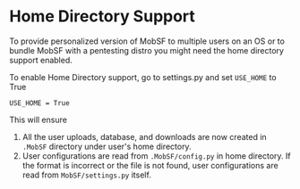 # Home Directory Support

To provide personalized version of MobSF to multiple users on an OS or to bundle MobSF with a pentesting distro you might need the home directory support enabled.

To enable Home Directory support, go to settings.py and set `USE_HOME` to True

`USE_HOME = True`

This will ensure
1. All the user uploads, database, and downloads are now created in `.MobSF` directory under user's home directory.
2. User configurations are read from `.MobSF/config.py` in home directory. If the format is incorrect or the file is not found, user configurations are read from `MobSF/settings.py` itself.